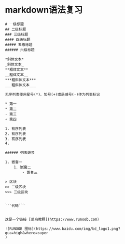 # markdown语法复习
```
# 一级标题
## 二级标题
### 三级标题
#### 四级标题
##### 五级标题
###### 六级标题

*斜体文本*
_斜体文本_
**粗体文本**
__粗体文本__
***粗斜体文本***
___粗斜体文本___

无序列表使用星号(*)、加号(+)或是减号(-)作为列表标记

* 第一
* 第二
- 第三
+ 第四

1. 有序列表
2. 有序列表
3. 有序列表
4.

###### 列表嵌套

1. 嵌套一
    1. 嵌套二
        - 嵌套三

> 区块
>> 二级区块
>>> 三级区块


```代码```

        
这是一个链接 [菜鸟教程](https://www.runoob.com)

![RUNOOB 图标](https://www.baidu.com/img/bd_logo1.png?qua=high&where=super
)





